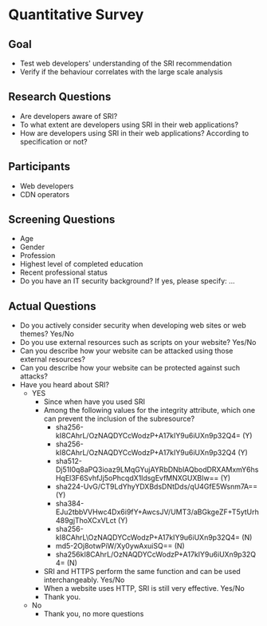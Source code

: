 # Quantitative Survey

## Goal
* Test web developers' understanding of the SRI recommendation
* Verify if the behaviour correlates with the large scale analysis

## Research Questions
* Are developers aware of SRI?
* To what extent are developers using SRI in their web applications?
* How are developers using SRI in their web applications? According to specification  or not?

## Participants
* Web developers
* CDN operators

## Screening Questions
* Age
* Gender
* Profession
* Highest level of completed education
* Recent professional status
* Do you have an IT security background? If yes, please specify: ...

## Actual Questions
* Do you actively consider security when developing web sites or web themes? Yes/No
* Do you use external resources such as scripts on your website? Yes/No
* Can you describe how your website can be attacked using those external resources?
* Can you describe how your website can be protected against such attacks?
* Have you heard about SRI? 
  * YES
    * Since when have you used SRI
	* Among the following values for the integrity attribute, which one can prevent the inclusion of the subresource?
	  * sha256-kI8CAhrL/OzNAQDYCcWodzP+A17kIY9u6iUXn9p32Q4= (Y)
	  * sha256-kI8CAhrL/OzNAQDYCcWodzP+A17kIY9u6iUXn9p32Q4 (Y)
	  * sha512-Dj51I0q8aPQ3ioaz9LMqGYujAYRbDNblAQbodDRXAMxmY6hsHqEl3F6SvhfJj5oPhcqdX1ldsgEvfMNXGUXBIw== (Y)
	  * sha224-UvG/CT9LdYhyYDXBdsDNtDds/qU4GfE5Wsnm7A== (Y)
	  * sha384-EJu2tbbVVHwc4Dx6i9fY+AwcsJV/UMT3/aBGkgeZF+T5ytUrh489gjThoXCxVLct (Y)
	  * sha256-kI8CAhrL\OzNAQDYCcWodzP+A17kIY9u6iUXn9p32Q4= (N)
	  * md5-2Oj8otwPiW/Xy0ywAxuiSQ== (N)
	  * sha256kI8CAhrL/OzNAQDYCcWodzP+A17kIY9u6iUXn9p32Q4= (N)
	* SRI and HTTPS perform the same function and can be used interchangeably. Yes/No
	* When a website uses HTTP, SRI is still very effective. Yes/No
	* Thank you.
  * No
    * Thank you, no more questions
